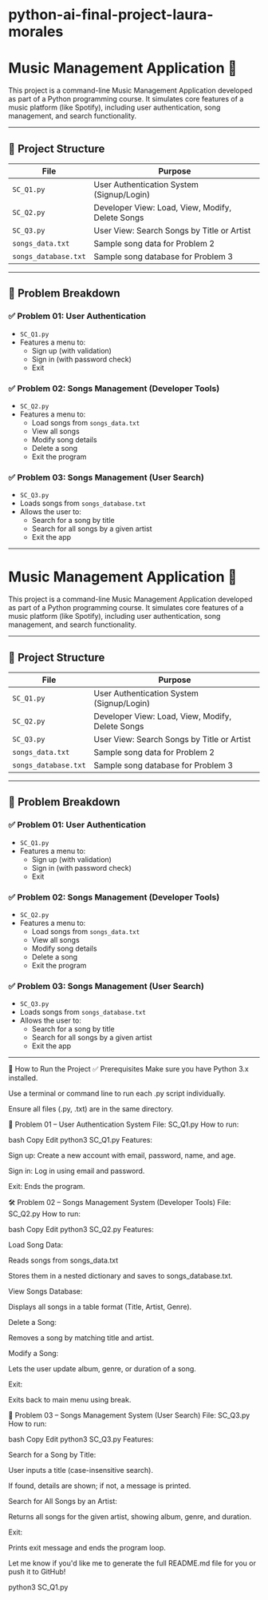 # python-ai-final-project-laura-morales


# Music Management Application 🎵

This project is a command-line Music Management Application developed as part of a Python programming course. It simulates core features of a music platform (like Spotify), including user authentication, song management, and search functionality.

---

## 📁 Project Structure

| File          | Purpose                                         |
|---------------|-------------------------------------------------|
| `SC_Q1.py`    | User Authentication System (Signup/Login)       |
| `SC_Q2.py`    | Developer View: Load, View, Modify, Delete Songs |
| `SC_Q3.py`    | User View: Search Songs by Title or Artist       |
| `songs_data.txt`     | Sample song data for Problem 2             |
| `songs_database.txt` | Sample song database for Problem 3         |

---

## 🧩 Problem Breakdown

### ✅ Problem 01: User Authentication
- `SC_Q1.py`
- Features a menu to:
  - Sign up (with validation)
  - Sign in (with password check)
  - Exit

### ✅ Problem 02: Songs Management (Developer Tools)
- `SC_Q2.py`
- Features a menu to:
  - Load songs from `songs_data.txt`
  - View all songs
  - Modify song details
  - Delete a song
  - Exit the program

### ✅ Problem 03: Songs Management (User Search)
- `SC_Q3.py`
- Loads songs from `songs_database.txt`
- Allows the user to:
  - Search for a song by title
  - Search for all songs by a given artist
  - Exit the app

---

# Music Management Application 🎵

This project is a command-line Music Management Application developed as part of a Python programming course. It simulates core features of a music platform (like Spotify), including user authentication, song management, and search functionality.

---

## 📁 Project Structure

| File          | Purpose                                         |
|---------------|-------------------------------------------------|
| `SC_Q1.py`    | User Authentication System (Signup/Login)       |
| `SC_Q2.py`    | Developer View: Load, View, Modify, Delete Songs |
| `SC_Q3.py`    | User View: Search Songs by Title or Artist       |
| `songs_data.txt`     | Sample song data for Problem 2             |
| `songs_database.txt` | Sample song database for Problem 3         |

---

## 🧩 Problem Breakdown

### ✅ Problem 01: User Authentication
- `SC_Q1.py`
- Features a menu to:
  - Sign up (with validation)
  - Sign in (with password check)
  - Exit

### ✅ Problem 02: Songs Management (Developer Tools)
- `SC_Q2.py`
- Features a menu to:
  - Load songs from `songs_data.txt`
  - View all songs
  - Modify song details
  - Delete a song
  - Exit the program

### ✅ Problem 03: Songs Management (User Search)
- `SC_Q3.py`
- Loads songs from `songs_database.txt`
- Allows the user to:
  - Search for a song by title
  - Search for all songs by a given artist
  - Exit the app

---

🚀 How to Run the Project
✅ Prerequisites
Make sure you have Python 3.x installed.

Use a terminal or command line to run each .py script individually.

Ensure all files (.py, .txt) are in the same directory.

🔐 Problem 01 – User Authentication System
File: SC_Q1.py
How to run:

bash
Copy
Edit
python3 SC_Q1.py
Features:

Sign up: Create a new account with email, password, name, and age.

Sign in: Log in using email and password.

Exit: Ends the program.

🛠️ Problem 02 – Songs Management System (Developer Tools)
File: SC_Q2.py
How to run:

bash
Copy
Edit
python3 SC_Q2.py
Features:

Load Song Data:

Reads songs from songs_data.txt

Stores them in a nested dictionary and saves to songs_database.txt.

View Songs Database:

Displays all songs in a table format (Title, Artist, Genre).

Delete a Song:

Removes a song by matching title and artist.

Modify a Song:

Lets the user update album, genre, or duration of a song.

Exit:

Exits back to main menu using break.

🔎 Problem 03 – Songs Management System (User Search)
File: SC_Q3.py
How to run:

bash
Copy
Edit
python3 SC_Q3.py
Features:

Search for a Song by Title:

User inputs a title (case-insensitive search).

If found, details are shown; if not, a message is printed.

Search for All Songs by an Artist:

Returns all songs for the given artist, showing album, genre, and duration.

Exit:

Prints exit message and ends the program loop.

Let me know if you'd like me to generate the full README.md file for you or push it to GitHub!




   python3 SC_Q1.py

